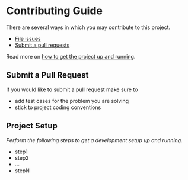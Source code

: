 # Contributing Guide

There are several ways in which you may contribute to this project.

* [File issues](https://github.com/camunda/camunda-bpm-platform-osgi/issues)
* [Submit a pull requests](#submit-a-pull-request)

Read more on [how to get the project up and running](#project-setup).


## Submit a Pull Request

If you would like to submit a pull request make sure to 

- add test cases for the problem you are solving
- stick to project coding conventions


## Project Setup

_Perform the following steps to get a development setup up and running._

- step1
- step2
- ...
- stepN
